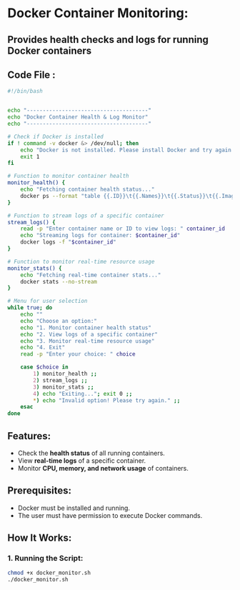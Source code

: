 # Docker Container Monitoring:

## Provides health checks and logs for running Docker containers

## Code File :
```sh
#!/bin/bash


echo "--------------------------------------"
echo "Docker Container Health & Log Monitor"
echo "--------------------------------------"

# Check if Docker is installed
if ! command -v docker &> /dev/null; then
    echo "Docker is not installed. Please install Docker and try again."
    exit 1
fi

# Function to monitor container health
monitor_health() {
    echo "Fetching container health status..."
    docker ps --format "table {{.ID}}\t{{.Names}}\t{{.Status}}\t{{.Image}}"
}

# Function to stream logs of a specific container
stream_logs() {
    read -p "Enter container name or ID to view logs: " container_id
    echo "Streaming logs for container: $container_id"
    docker logs -f "$container_id"
}

# Function to monitor real-time resource usage
monitor_stats() {
    echo "Fetching real-time container stats..."
    docker stats --no-stream
}

# Menu for user selection
while true; do
    echo ""
    echo "Choose an option:"
    echo "1. Monitor container health status"
    echo "2. View logs of a specific container"
    echo "3. Monitor real-time resource usage"
    echo "4. Exit"
    read -p "Enter your choice: " choice

    case $choice in
        1) monitor_health ;;
        2) stream_logs ;;
        3) monitor_stats ;;
        4) echo "Exiting..."; exit 0 ;;
        *) echo "Invalid option! Please try again." ;;
    esac
done
```

## Features:
- Check the **health status** of all running containers.
- View **real-time logs** of a specific container.
- Monitor **CPU, memory, and network usage** of containers.

## Prerequisites:
- Docker must be installed and running.
- The user must have permission to execute Docker commands.

## How It Works:

### 1. Running the Script:
```bash
chmod +x docker_monitor.sh
./docker_monitor.sh
